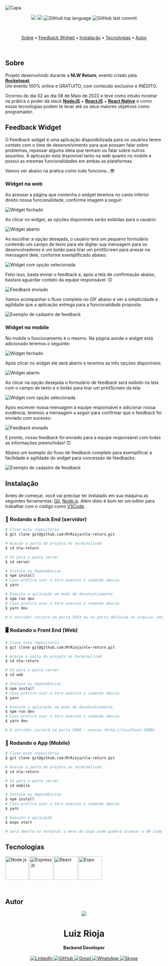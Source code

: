 ![Capa](https://user-images.githubusercontent.com/55336456/168946242-3d8b38cb-b17a-433e-bc04-18b1484b82f3.png)

<p align="center">
  <img src="https://img.shields.io/static/v1?label=NLW&message=return&color=blueviolet&style=for-the-badge"/>
  <img src="https://img.shields.io/github/license/MrRioja/nlw-return?color=blueviolet&logo=License&style=for-the-badge"/>
  <img alt="GitHub top language" src="https://img.shields.io/github/languages/top/MrRioja/nlw-return?color=blueviolet&logo=JavaScript&logoColor=white&style=for-the-badge">
  <img alt="GitHub last commit" src="https://img.shields.io/github/last-commit/MrRioja/nlw-return?color=blueviolet&style=for-the-badge">
</p>
<br />

<p align="center">
  <a href="#sobre">Sobre</a> •
  <a href="#feedbackwidget">Feedback Widget</a> •
  <a href="#instalação">Instalação</a> •
  <a href="#tecnologias">Tecnologias</a> •
  <a href="#autor">Autor</a>  
</p>

<br />

## Sobre

Projeto desenvolvido durante a <strong>NLW Return</strong>, evento criado pela <strong><a href="https://rocketseat.com.br/">Rocketseat</a></strong>.  
 Um evento 100% online e GRATUITO, com conteúdo exclusivo e INÉDITO.

Ocorreu do dia 02 ao dia 08 de Maio de 2022 e teve como intuito mostrar na prática o poder da stack
<strong><a href="https://nodejs.org/pt-br/">NodeJS</a></strong> +
<strong><a href="https://pt-br.reactjs.org/">ReactJS</a></strong> +
<strong><a href="https://reactnative.dev">React Native</a></strong> e como essas tecnologias podem te levar até os seus maiores objetivos como programador.

## Feedback Widget

O Feedback widget é uma aplicação disponibilizada para os usuários terem contato com o time de desenvolvimento para que possam falar sobre problemas, repassar alguma ideia que tenham ou falar sobre outros assuntos. A aplicação está disponível tanto na web quanto no mobile e possui as mesmas funcionalidades em ambas as plataformas.

Vamos ver abaixo na pratica como tudo funciona...😎

### Widget na web

Ao acessar a página que contenha o widget teremos no canto inferior direito nossa funcionalidade, conforme imagem a seguir:

![Widget fechado](./readme/widget.png)

Ao clicar no widget, as opções disponíveis serão exibidas para o usuário:

![Widget aberto](./readme/widget-open.png)

Ao escolher a opção desejada, o usuário terá um pequeno formulário contendo um campo de texto para ele digitar sua mensagem para os desenvolvedores e um botão para tirar um printScreen para anexar na mensagem dele, conforme exemplificado abaixo:

![Widget com opção selecionada](./readme/widget-option-open.png)

Feito isso, basta enviar o feedback e, após a tela de confirmação abaixo, bastará aguardar contato da equipe responsável: 🙃

![Feedback enviado](./readme/feedback-sended.png)

Vamos acompanhar o fluxo completo no GIF abaixo e ver a simplicidade e agilidade que a aplicação entrega para a funcionalidade proposta:

![Exemplo de cadastro de feedback](./readme/widget-example.gif)

### Widget no mobile

No mobile o funcionamento é o mesmo. Na página aonde o widget está adicionado teremos o seguinte:

![Widget fechado](./readme/widget-mobile.png)

Após clicar no widget ele será aberto e teremos as três opções disponíveis:

![Widget aberto](./readme/widget-open-mobile.png)

Ao clicar na opção desejada o formulário de feedback será exibido na tela com o campo de texto e o botão para tirar um printScreen da tela:

![Widget com opção selecionada](./readme/widget-example-mobile.png)

Após escrever nossa mensagem à equipe responsável e adicionar nossa evidência, teremos a mensagem a seguir para confirmar que o feedback foi enviado com sucesso:

![Feedback enviado](./readme/feedback-sended-mobile.png)

E pronto, nosso feedback foi enviado para a equipe responsável com todas as informações preenchidas! 🙃

Abaixo um exemplo do fluxo de feedback completo para exemplificar a facilidade e agilidade do widget para concessão de feedbacks:

![Exemplo de cadastro de feedback](./readme/widget-example-mobile.gif)

## Instalação

Antes de começar, você vai precisar ter instalado em sua máquina as seguintes ferramentas:
[Git](https://git-scm.com), [Node.js](https://nodejs.org/en/).
Além disto é bom ter um editor para trabalhar com o código como [VSCode](https://code.visualstudio.com/).

### 🎲 Rodando o Back End (servidor)

```bash
# Clone este repositório
$ git clone git@github.com:MrRioja/nlw-return.git

# Acesse a pasta do projeto no terminal/cmd
$ cd nlw-return

# Vá para a pasta server
$ cd server

# Instale as dependências
$ npm install
# Caso prefira usar o Yarn execute o comando abaixo
$ yarn

# Execute a aplicação em modo de desenvolvimento
$ npm run dev
# Caso prefira usar o Yarn execute o comando abaixo
$ yarn dev

# O servidor inciará na porta 3333 ou na porta definida no arquivo .env na variável APP_PORT - acesse <http://localhost:3333>
```

### 🖥️ Rodando o Front End (Web)

```bash
# Clone este repositório
$ git clone git@github.com:MrRioja/nlw-return.git

# Acesse a pasta do projeto no terminal/cmd
$ cd nlw-return

# Vá para a pasta server
$ cd web

# Instale as dependências
$ npm install
# Caso prefira usar o Yarn execute o comando abaixo
$ yarn

# Execute a aplicação em modo de desenvolvimento
$ npm run dev
# Caso prefira usar o Yarn execute o comando abaixo
$ yarn dev

# O servidor inciará na porta 3000 - acesse <http://localhost:3000>
```

### 📱 Rodando o App (Mobile)

```bash
# Clone este repositório
$ git clone git@github.com:MrRioja/nlw-return.git

# Acesse a pasta do projeto no terminal/cmd
$ cd nlw-return

# Vá para a pasta server
$ cd mobile

# Instale as dependências
$ npm install
# Caso prefira usar o Yarn execute o comando abaixo
$ yarn

# Execute a aplicação
$ expo start

# Será aberto no terminal o menu do Expo onde poderá scanear o QR Code para executar o app diretamente no seu celular ou as opções de executar no emulador android ou iOS
```

## Tecnologias

<img align="left" src="https://profilinator.rishav.dev/skills-assets/nodejs-original-wordmark.svg" alt="Node.js" height="75" />

<img align="left" src="https://profilinator.rishav.dev/skills-assets/express-original-wordmark.svg" alt="Express.js" height="75"/>

<img align="left" src="https://profilinator.rishav.dev/skills-assets/react-original-wordmark.svg" alt="React" height="75" />

<img align="left" src="https://miro.medium.com/max/512/1*3o8TOSojT64ChGpjop0USA.png" alt="Expo" height="75" />

<br><br><br><br><br><br>

## Autor

<div align="center">
<img src="https://images.weserv.nl/?url=avatars.githubusercontent.com/u/55336456?v=4&h=100&w=100&fit=cover&mask=circle&maxage=7d" />
<h1>Luiz Rioja</h1>
<strong>Backend Developer</strong>
<br/>
<br/>

<a href="https://linkedin.com/in/luizrioja" target="_blank">
<img alt="LinkedIn" src="https://img.shields.io/badge/linkedin-%230077B5.svg?style=for-the-badge&logo=linkedin&logoColor=white"/>
</a>

<a href="https://github.com/mrrioja" target="_blank">
<img alt="GitHub" src="https://img.shields.io/badge/github-%23121011.svg?style=for-the-badge&logo=github&logoColor=white"/>
</a>

<a href="mailto:lulyrioja@gmail.com?subject=Fala%20Dev" target="_blank">
<img alt="Gmail" src="https://img.shields.io/badge/Gmail-D14836?style=for-the-badge&logo=gmail&logoColor=white" />
</a>

<a href="https://api.whatsapp.com/send?phone=5511933572652" target="_blank">
<img alt="WhatsApp" src="https://img.shields.io/badge/WhatsApp-25D366?style=for-the-badge&logo=whatsapp&logoColor=white"/>
</a>

<a href="https://join.skype.com/invite/tvBbOq03j5Uu" target="_blank">
<img alt="Skype" src="https://img.shields.io/badge/SKYPE-%2300AFF0.svg?style=for-the-badge&logo=Skype&logoColor=white"/>
</a>

<br/>
<br/>
</div>
